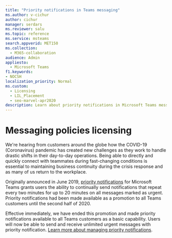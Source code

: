 ```yaml
---
title: "Priority notifications in Teams messaging"
ms.author: v-cichur
author: cichur
manager: serdars
ms.reviewer: salu
ms.topic: reference
ms.service: msteams
search.appverid: MET150
ms.collection: 
  - M365-collaboration
audience: Admin
appliesto: 
  - Microsoft Teams
f1.keywords:
- NOCSH
localization_priority: Normal
ms.custom: 
  - Licensing
  - LIL_Placement
  - seo-marvel-apr2020
description: Learn about priority notifications in Microsoft Teams messaging.
---
```


# Messaging policies licensing

We're hearing from customers around the globe how the COVID-19 (Coronavirus) pandemic has created new challenges as they work to handle drastic shifts in their day-to-day operations. Being able to directly and quickly connect with teammates during fast-changing conditions is essential to maintaining business continuity during the crisis response and as many of us return to the workplace.

Originally announced in June 2019, [priority notifications](https://support.microsoft.com/article/mark-a-message-as-important-or-urgent-in-teams-ea99d5b6-1317-4550-8d75-86ff14cd4462) for Microsoft Teams grants users the ability to continually send notifications that repeat every two minutes for up to 20 minutes on all messages marked as urgent. Priority notifications had been made available as a promotion to all Teams customers until the second half of 2020.

Effective immediately, we have ended this promotion and made priority notifications available to all Teams customers as a basic capability. Users will now be able to send and receive unlimited urgent messages with priority notification. [Learn more about managing priority notifications](../messaging-policies-in-teams.md).
